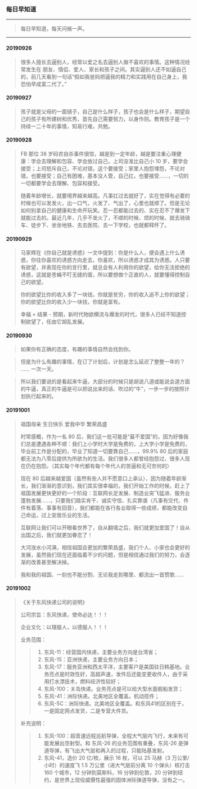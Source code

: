 ### 每日早知道

---
> 每日早知道，每天问候一声。
---

#### 20190926
> 很多人擅长去逼别人，经常以爱之名去逼别人做不喜欢的事情。这种情况经常发生在 朋友、情侣、爱人、家长和孩子之间。其实逼别人还不如逼自己的，前几天看到一句话“假如我爸妈把逼我的精力和实践用在自己身上，我恐怕早成富二代了。”

#### 20190927
> 孩子就是父母的一面镜子，自己是什么样子，孩子也会是什么样子，期望自己的孩子有所建树和优秀，首先自己需要努力，以身作则。教育孩子是一个持续一二十年的事情，知易行难，共勉。

#### 20190928
> FB 那位 38 岁码农自杀事件很惊，越是到一定年龄，越是要注重心理健康：学会去理解和包容、学会放过自己。上司没准比自己小 10 岁，要学会接受；上司怒斥自己，不论对错，这个要接受；家里人抱怨埋怨，不论对错，也要接受；自己有困难，基本没人管，自己扛，也要接受……，一切的一切都要学会去理解、包容和接受。
>
> 随着年龄增长，就要境界越来越高。凡事扛过去就好了，实在觉得有必要的时候也可以发发火，出一口气，火发了、气出了，心里也就顺了。但是无论如何别拿自己的健康和生命开玩笑。忍一忍都能过去的、实在忍不了爆发下就能过去的。最近几年，几乎不发火了，不顺的时候、烦的时候，就去骑骑车、徒步下、坐坐地铁、去去医院、去一下学校，也就都释怀了。

#### 20190929
> 马家辉在《你自己就是诱惑》一文中提到：你是什么人，便会遇上什么诱惑，你往你喜欢的诱惑方向走去，你喜欢，所以诱惑才成其为诱惑。人只要有欲望，并表现在你的言行里，就总会有人利用你的欲望，给你无法拒绝的诱惑，这就是苍蝇不叮无缝的蛋，所以要想做个正直的人，就要懂得控制自己的欲望。
>
> 你的欲望比你的收入多了一块钱，你就是贫穷，你的收入追不上你的欲望；你的欲望比你的收入少一块钱，你就是富有。
>
> 幸福 = 结果 - 预期，新时代物欲横流与爆发的时代，很多人已经不知道控制欲望了，任由它胡乱发展。

#### 20190930
> 如果你有正确的态度，有趣的事情自然会找到你。

> 但是为什么有趣的事情，在订了计划后，计划是怎么延迟了整整一年的？ …… 一次一天。

> 所以我们要说的是看起来牛逼，大部分的时候只是胡说八道或能说会道方面的牛逼，真正的牛逼是可以把说出来的话、吹过的“牛”，一步一步的按照计划执行起来的。

#### 20191001
> 祖国母亲 生日快乐
> 爱我中华 繁荣昌盛
>
> 时常感概，作为一名 80 后，我们这一批可能是“最不爱国”的，因为好像我们总是遭遇各种不顺：我们上小学时大学是免费的，上大学小学是免费的，毕业前工作是分配的，毕业了知道一切要靠自己……，99.9% 80 后的家庭都无法为八零后提供为所欲为的生活。我们很多人都曾经抱怨过，很多人现在仍在抱怨。（其实每个年代都有每个年代人的苦逼和无可奈何的）
>
> 现在 80 后越来越爱国（虽然有些人并不愿意口上承认），因为随着年龄渐长，我们渐渐的意识到，我们其实很幸福的，我们开始工作的时候，赶上了祖国发展更快更好的一个阶段：互联网长足发展、制造业突飞猛进、服务业蓬勃发展……，只要我们踏实肯干、诚实守信、扎实靠谱（凡事有交代、件件有着落、事事有回音），我们都能在各行各业取得一些成绩，都能改变自己命运，过上安居乐业的生活。
>
> 互联网让我们可以开眼看世界了，自从翻墙之后，我们就更加爱国了！自从出国之后，我们就更加眷恋了！
>
> 大河涨水小河满，相信祖国会更加的繁荣昌盛，我们个人、小家也会更好的发展，虽然我们现在还面临着不少的问题，但是相信通过我们的努力，会逐渐的改善甚至解决掉。
>
> 我和我的祖国、一刻也不能分割、无论我走到哪里、都流出一首赞歌……

#### 20191002
>《关于东风快递公司的说明》
>
> 公司宗旨：东风快递，使命必达！！！
>
> 企业文化：以理服人，以德服人！！！
>
> 业务范围：
>> 1. 东风-11：经营国内快递，主要业务方向是台湾省；
>> 2. 东风-15：亚洲快递，主要业务方向日本；
>> 3. 东风-17：服务亚洲和西太平洋，主要客户是美国驻日韩基地。业务亮点是时效性好，高超声速，发件后还能变更收件人，由于采用打水漂技术，燃料经济性较好；
>> 4. 东风-100：关岛快递。业务亮点是可以给大型水面舰船发货；
>> 5. 东风-41：洲际快递。北美地区全覆盖。机动揽件；
>> 6. 东风-5C：洲际快递。北美地区全覆盖。和东风41的区别在于，一是固定网点发货，二是专营大件货。
>
> 补充说明：
>> 1. 东风-100：超音速远程巡航导弹，全程大气层内飞行，未来有可能发展出空射型。和 东风-26 的业务范围有重叠，东风-26 是弹道导弹，有飞出大气层和再入的过程，只能陆基发射。
>> 2. 东风-41，造价 20 亿/枚，展示 16 枚，可以 25 马赫（3 万公里/小时）的速度飞 1.5 万公里（进大气层前分离 10 个弹头）核打击 160 个城市，12 分钟到莫斯科，16 分钟到伦敦，20 分钟到纽约，是世界上现役威慑性最强的固体洲际弹道导弹，没有之一。
